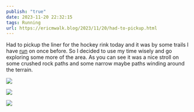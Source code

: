 ```yaml
---
publish: "true"
date: 2023-11-20 22:32:15
tags: Running
url: https://ericmwalk.blog/2023/11/20/had-to-pickup.html
---
```


Had to pickup the liner for the hockey rink today and it was by some trails I have [run](https://www.strava.com/activities/10252138815) on once before. So I decided to use my time wisely and go exploring some more of the area. As you can see it was a nice stroll on some crushed rock paths and some narrow maybe paths winding around the terrain.

![](https://ericmwalk.blog/uploads/2023/b964360a-1316-4932-864e-c1a0837296eb.jpg)

![](https://ericmwalk.blog/uploads/2023/7e03b738-63c9-4fa4-aab2-1eb5e167ab59.jpg)

![](https://ericmwalk.blog/uploads/2023/34d46ea3-d63c-4e8c-8d71-c71dd8ba4a8c.jpg)